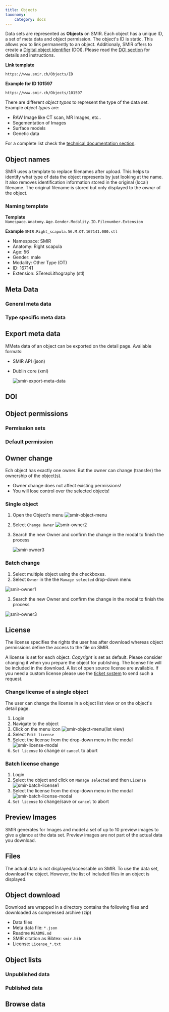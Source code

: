 ```yaml
---
title: Objects
taxonomy:
    category: docs
---
```



Data sets are represented as **Objects** on SMIR. Each object has a unique ID, a set of meta data and object permission. The object's ID is static. This allows you to link permanently to an object. Additionaly, SMIR offers to create a [Digital object identifier](https://www.doi.org/) (DOI). Please read the [DOI section](#doi) for details and instructions.

**Link template**

`https://www.smir.ch/Objects/ID`

**Example for ID 101597**

`https://www.smir.ch/Objects/101597`

 

There are different *object types* to represent the type of the data set. Example *object types* are:

- RAW Image like CT scan, MR Images, etc..
- Segementation of Images
- Surface models
- Genetic data

For a complete list check the [technical documentation section](http://smir-docs.readthedocs.io/en/latest/filetypes/).



## Object names

SMIR uses a template to replace filenames after upload. This helps to identify what type of data the object represents by just looking at the name. It also removes identification information stored in the original (local) filename. The original filename is stored but only displayed to the *owner* of the object.

### Naming template

**Template**  `Namespace.Anatomy.Age.Gender.Modality.ID.Filenumber.Extension`

**Example** `SMIR.Right_scapula.56.M.OT.167141.000.stl`

-  Namespace: SMIR
-  Anatomy: Right scapula
-  Age: 56
-  Gender: male
-  Modality: Other Type (OT)
-  ID: 167141
-  Extension: STereoLithography (stl)

## Meta Data

### General meta data



###  Type specific meta data

## Export meta data

MMeta data of an object can be exported on the detail page. Available formats:

- SMIR API (json)

- Dublin core (xml)

  ![smir-export-meta-data](https://github.com/SICASFoundation/smir-documenation/raw/master/assets/smir-export-meta-data.png)

## DOI

##  Object permissions

### Permission sets

### Default permission

## Owner change

Ech object has exactly one owner. But the owner can change (transfer) the ownership of the object(s).

- Owner change does not affect existing permissions!
- You will lose control over the selected objects!
### Single object

1. Open the Object's menu ![smir-object-menu](https://github.com/SICASFoundation/smir-documenation/raw/master/assets/smir-object-menu.png) 

2. Select `Change Owner` ![smir-owner2](https://github.com/SICASFoundation/smir-documenation/raw/master/assets/smir-owner2.png)

3. Search the new Owner and confirm the change in the modal to finish the process

   ![smir-owner3](https://github.com/SICASFoundation/smir-documenation/raw/master/assets/smir-owner3.png)

### Batch change

1. Select multiple object using the checkboxes. 
2. Select `Owner` in the the `Manage selected` drop-down menu

![smir-owner1](https://github.com/SICASFoundation/smir-documenation/raw/master/assets/smir-owner1.png)

3. Search the new Owner and confirm the change in the modal to finish the process

![smir-owner3](https://github.com/SICASFoundation/smir-documenation/raw/master/assets/smir-owner3.png)

## License

The license specifies the rights the user has after download whereas object permissions define the access to the file on SMIR.

A license is set for each object. *Copyright* is set as default. Please consider changing it when you prepare the object for publishing. The license file will be included in the download. A list of open source license are available. If you need a custom license please use the [ticket system](https://tickets.smir.ch) to send such a request.

### Change license of a single object

The user can change the license in a object list view or on the object's detail page.

1. Login
2. Navigate to the object
3. Click on the menu icon ![smir-object-menu](https://github.com/SICASFoundation/smir-documenation/raw/master/assets/smir-object-menu.png)(list view)
4. Select `Edit license`
5. Select the license from the drop-down menu in the modal 
   ![smir-license-modal](https://github.com/SICASFoundation/smir-documenation/raw/master/assets/smir-license-modal.png) 
6. `Set license` to change  or `cancel`  to abort


### Batch license change

1. Login
2. Select the object and click on `Manage selected` and then `License`
   ![smir-batch-license1](https://github.com/SICASFoundation/smir-documenation/raw/master/assets/smir-batch-license1.png)
3. Select the license from the drop-down menu in the modal
   ![smir-batch-license-modal](https://github.com/SICASFoundation/smir-documenation/raw/master/assets/smir-batch-license-modal.png)
4. `Set license` to change/save or `cancel` to abort

##  Preview Images

SMIR generates for Images and model a set of up to 10 preview images to give a glance at the data set. Preview images are not part of the actual data you download.   

## Files

The actual data is not displayed/accessable on SMIR. To use the data set, download the object. However, the list of included files in an object is displayed. 

## Object download

Download are wrapped in a directory contains the following files and downloaded as compressed archive (zip)

- Data files
- Meta data file: `*.json`
- Readme `README.md`
- SMIR citation as Bibtex: `smir.bib`
- License: `License_*.txt`

## Object lists

### Unpublished data

### Published data

## Browse data